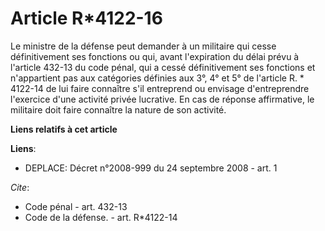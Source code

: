 # Article R*4122-16

Le ministre de la défense peut demander à un militaire qui cesse définitivement ses fonctions ou qui, avant l'expiration du
délai prévu à l'article 432-13 du code pénal, qui a cessé définitivement ses fonctions et n'appartient pas aux catégories
définies aux 3°, 4° et 5° de l'article R. * 4122-14 de lui faire connaître s'il entreprend ou envisage d'entreprendre
l'exercice d'une activité privée lucrative. En cas de réponse affirmative, le militaire doit faire connaître la nature de son
activité.

**Liens relatifs à cet article**

**Liens**:

  - DEPLACE: Décret n°2008-999 du 24 septembre 2008 - art. 1

_Cite_:

  - Code pénal - art. 432-13
  - Code de la défense. - art. R*4122-14
